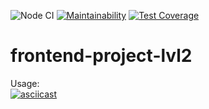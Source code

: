 ![Node CI](https://github.com/butkovv/frontend-project-lvl2/workflows/Node%20CI/badge.svg)
[![Maintainability](https://api.codeclimate.com/v1/badges/0ac506ce0b181c9c8156/maintainability)](https://codeclimate.com/github/butkovv/frontend-project-lvl2/maintainability)
[![Test Coverage](https://api.codeclimate.com/v1/badges/0ac506ce0b181c9c8156/test_coverage)](https://codeclimate.com/github/butkovv/frontend-project-lvl2/test_coverage)
# frontend-project-lvl2
Usage:<br>
[![asciicast](https://asciinema.org/a/303364.svg)](https://asciinema.org/a/303364)
